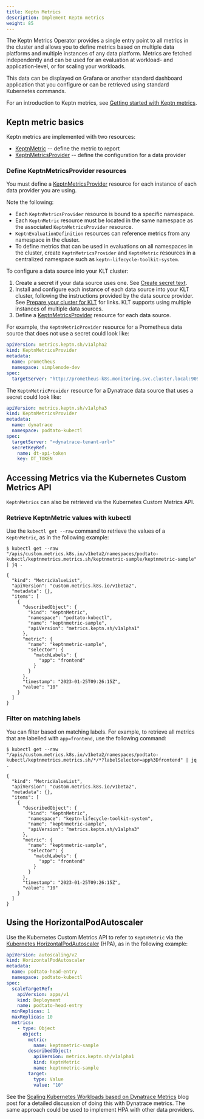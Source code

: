 ```yaml
---
title: Keptn Metrics
description: Implement Keptn metrics
weight: 85
---
```


The Keptn Metrics Operator provides a single entry point
to all metrics in the cluster
and allows you to define metrics based on multiple data platforms
and multiple instances of any data platform.
Metrics are fetched independently
and can be used for an evaluation at workload- and application-level, or for scaling your workloads.

This data can be displayed on Grafana
or another standard dashboard application that you configure
or can be retrieved using standard Kubernetes commands.

For an introduction to Keptn metrics, see
[Getting started with Keptn metrics](../getting-started/metrics).

## Keptn metric basics

Keptn metrics are implemented with two resources:

* [KeptnMetric](../yaml-crd-ref/metric.md) --
  define the metric to report
* [KeptnMetricsProvider](../yaml-crd-ref/metricsprovider.md) --
  define the configuration for a data provider

### Define KeptnMetricsProvider resources

You must define a
[KeptnMetricsProvider](../yaml-crd-ref/metricsprovider.md) resource
for each instance of each data provider you are using.

Note the following:

* Each `KeptnMetricsProvider` resource is bound to a specific namespace.
* Each `KeptnMetric` resource must be located in the same namespace
  as the associated `KeptnMetricsProvider` resource.
* `KeptnEvaluationDefinition` resources can reference metrics
  from any namespace in the cluster.
* To define metrics that can be used in evaluations
  on all namespaces in the cluster,
  create `KeptnMetricsProvider` and `KeptnMetric` resources
  in a centralized namespace
  such as `keptn-lifecycle-toolkit-system`.

To configure a data source into your KLT cluster:

1. Create a secret if your data source uses one.
   See
   [Create secret text](../implementing/tasks/#create-secret-text).
1. Install and configure each instance of each data source
   into your KLT cluster,
   following the instructions provided by the data source provider.
   See
   [Prepare your cluster for KLT](../install/k8s.md/#prepare-your-cluster-for-klt)
for links.
   KLT supports using multiple instances of multiple data sources.
1. Define a
   [KeptnMetricsProvider](../yaml-crd-ref/metricsprovider.md)
   resource for each data source.

For example, the `KeptnMetricProvider` resource
for a Prometheus data source that does not use a secret
could look like:

```yaml
apiVersion: metrics.keptn.sh/v1alpha2
kind: KeptnMetricsProvider
metadata:
  name: prometheus
  namespace: simplenode-dev
spec:
  targetServer: "http://prometheus-k8s.monitoring.svc.cluster.local:9090"
```

The `KeptnMetricProvider` resource for a Dynatrace data source
that uses a secret could look like:

```yaml
apiVersion: metrics.keptn.sh/v1alpha3
kind: KeptnMetricsProvider
metadata:
  name: dynatrace
  namespace: podtato-kubectl
spec:
  targetServer: "<dynatrace-tenant-url>"
  secretKeyRef:
    name: dt-api-token
    key: DT_TOKEN
```

## Accessing Metrics via the Kubernetes Custom Metrics API

`KeptnMetrics` can also be retrieved via the Kubernetes Custom Metrics API.

### Retrieve KeptnMetric values with kubectl

Use the `kubectl get --raw` command
to retrieve the values of a `KeptnMetric`, as in the following example:

```shell
$ kubectl get --raw "/apis/custom.metrics.k8s.io/v1beta2/namespaces/podtato-kubectl/keptnmetrics.metrics.sh/keptnmetric-sample/keptnmetric-sample" | jq .

{
  "kind": "MetricValueList",
  "apiVersion": "custom.metrics.k8s.io/v1beta2",
  "metadata": {},
  "items": [
    {
      "describedObject": {
        "kind": "KeptnMetric",
        "namespace": "podtato-kubectl",
        "name": "keptnmetric-sample",
        "apiVersion": "metrics.keptn.sh/v1alpha1"
      },
      "metric": {
        "name": "keptnmetric-sample",
        "selector": {
          "matchLabels": {
            "app": "frontend"
          }
        }
      },
      "timestamp": "2023-01-25T09:26:15Z",
      "value": "10"
    }
  ]
}
```

### Filter on matching labels

You can filter based on matching labels.
For example, to retrieve all metrics
that are labelled with `app=frontend`,
use the following command:

```shell
$ kubectl get --raw "/apis/custom.metrics.k8s.io/v1beta2/namespaces/podtato-kubectl/keptnmetrics.metrics.sh/*/*?labelSelector=app%3Dfrontend" | jq .

{
  "kind": "MetricValueList",
  "apiVersion": "custom.metrics.k8s.io/v1beta2",
  "metadata": {},
  "items": [
    {
      "describedObject": {
        "kind": "KeptnMetric",
        "namespace": "keptn-lifecycle-toolkit-system",
        "name": "keptnmetric-sample",
        "apiVersion": "metrics.keptn.sh/v1alpha3"
      },
      "metric": {
        "name": "keptnmetric-sample",
        "selector": {
          "matchLabels": {
            "app": "frontend"
          }
        }
      },
      "timestamp": "2023-01-25T09:26:15Z",
      "value": "10"
    }
  ]
}
```

## Using the HorizontalPodAutoscaler

Use the Kubernetes Custom Metrics API
to refer to `KeptnMetric` via the
[Kubernetes HorizontalPodAutoscaler](https://kubernetes.io/docs/tasks/run-application/horizontal-pod-autoscale/)
(HPA),
as in the following example:

```yaml
apiVersion: autoscaling/v2
kind: HorizontalPodAutoscaler
metadata:
  name: podtato-head-entry
  namespace: podtato-kubectl
spec:
  scaleTargetRef:
    apiVersion: apps/v1
    kind: Deployment
    name: podtato-head-entry
  minReplicas: 1
  maxReplicas: 10
  metrics:
    - type: Object
      object:
        metric:
          name: keptnmetric-sample
        describedObject:
          apiVersion: metrics.keptn.sh/v1alpha1
          kind: KeptnMetric
          name: keptnmetric-sample
        target:
          type: Value
          value: "10"
```

See the
[Scaling Kubernetes Workloads based on Dynatrace Metrics](https://www.linkedin.com/pulse/scaling-kubernetes-workloads-based-dynatrace-metrics-keptnproject/)
blog post
for a detailed discussion of doing this with Dynatrace metrics.
The same approach could be used to implement HPA with other data providers.

